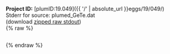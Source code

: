 **Project ID:** [plumID:19.049]({{ '/' | absolute_url }}eggs/19/049/)  
Stderr for source:  plumed_GeTe.dat   
(download [zipped raw stdout](plumed_GeTe.dat.plumed_master.stdout.txt.zip))  
{% raw %}
<pre>
</pre>
{% endraw %}
